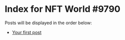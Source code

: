 # Index for NFT World #9790
Posts will be displayed in the order below:

- [Your first post](./001-first.md)

